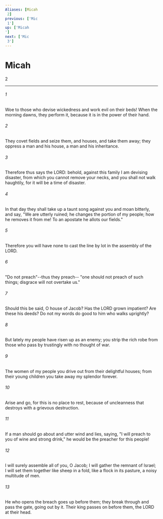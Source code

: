 ```yaml
---
Aliases: [Micah 2]
previous: ['Mic 1']
up: ['Micah']
next: ['Mic 3']
---
```

# Micah 2

***
 

###### 1 
Woe to those who devise wickedness  and work evil on their beds!  When the morning dawns, they perform it,  because it is in the power of their hand.   

###### 2 
They covet fields and seize them,  and houses, and take them away;  they oppress a man and his house,  a man and his inheritance.   

###### 3 
Therefore thus says the LORD:  behold, against this family I am devising disaster,  from which you cannot remove your necks,  and you shall not walk haughtily,  for it will be a time of disaster.   

###### 4 
In that day they shall take up a taunt song against you  and moan bitterly,  and say, "We are utterly ruined;  he changes the portion of my people;  how he removes it from me!  To an apostate he allots our fields."   

###### 5 
Therefore you will have none to cast the line by lot  in the assembly of the LORD.  

###### 6 
"Do not preach"--thus they preach--  "one should not preach of such things;  disgrace will not overtake us."   

###### 7 
Should this be said, O house of Jacob?  Has the LORD grown impatient?  Are these his deeds?  Do not my words do good  to him who walks uprightly?   

###### 8 
But lately my people have risen up as an enemy;  you strip the rich robe from those who pass by trustingly  with no thought of war.   

###### 9 
The women of my people you drive out  from their delightful houses;  from their young children you take away  my splendor forever.   

###### 10 
Arise and go,  for this is no place to rest,  because of uncleanness that destroys  with a grievous destruction.   

###### 11 
If a man should go about and utter wind and lies,  saying, "I will preach to you of wine and strong drink,"  he would be the preacher for this people!   

###### 12 
I will surely assemble all of you, O Jacob;  I will gather the remnant of Israel;  I will set them together  like sheep in a fold,  like a flock in its pasture,  a noisy multitude of men.   

###### 13 
He who opens the breach goes up before them;  they break through and pass the gate,  going out by it.  Their king passes on before them,  the LORD at their head.
